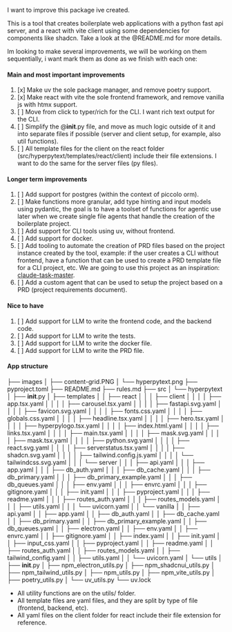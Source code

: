 I want to improve this package ive created. 

This is a tool that creates boilerplate web applications with a python fast api server, and a react with vite client using some dependencies for components like shadcn. Take a look at the @README.md for more details.

Im looking to make several improvements, we will be working on them sequentially, i want  mark them as done as we finish with each one:

#### Main and most important improvements
1. [x] Make uv the sole package manager, and remove poetry support.
2. [x] Make react with vite the sole frontend framework, and remove vanilla js with htmx support.
3. [ ] Move from click to typer/rich for the CLI. I want rich text output for the CLI.
4. [ ] Simplify the @__init__.py file, and move as much logic outside of it and into separate files if possible (server and client setup, for example, also util functions).
5. [ ] All template files for the client on the react folder (src/hyperpytext/templates/react/client) include their file extensions. I want to do the same for the server files (py files).

#### Longer term improvements
1. [ ] Add support for postgres (within the context of piccolo orm).
2. [ ] Make functions more granular, add type hinting and input models using pydantic, the goal is to have a toolset of functions for agentic use later when we create single file agents that handle the creation of the boilerplate project.
3. [ ] Add support for CLI tools using uv, without frontend.
4. [ ] Add support for docker.
5. [ ] Add tooling to automate the creation of PRD files based on the project instance created by the tool, example: if the user creates a CLI without frontend, have a function that can be used to create a PRD template file for a CLI project, etc. We are going to use this project as an inspiration: [claude-task-master](https://github.com/eyaltoledano/claude-task-master).
6. [ ] Add a custom agent that can be used to setup the project based on a PRD (project requirements document).

#### Nice to have
1. [ ] Add support for LLM to write the frontend code, and the backend code.
2. [ ] Add support for LLM to write the tests.
3. [ ] Add support for LLM to write the docker file.
4. [ ] Add support for LLM to write the PRD file.

#### App structure

├── images
│   ├── content-grid.PNG
│   └── hyperpytext.png
├── pyproject.toml
├── README.md
├── rules.md
├── src
│   └── hyperpytext
│       ├── __init__.py
│       ├── templates
│       │   ├── react
│       │   │   ├── client
│       │   │   │   ├── app.tsx.yaml
│       │   │   │   ├── carousel.tsx.yaml
│       │   │   │   ├── fastapi.svg.yaml
│       │   │   │   ├── favicon.svg.yaml
│       │   │   │   ├── fonts.css.yaml
│       │   │   │   ├── globals.css.yaml
│       │   │   │   ├── headline.tsx.yaml
│       │   │   │   ├── hero.tsx.yaml
│       │   │   │   ├── hyperpylogo.tsx.yaml
│       │   │   │   ├── index.html.yaml
│       │   │   │   ├── links.tsx.yaml
│       │   │   │   ├── main.tsx.yaml
│       │   │   │   ├── mask.svg.yaml
│       │   │   │   ├── mask.tsx.yaml
│       │   │   │   ├── python.svg.yaml
│       │   │   │   ├── react.svg.yaml
│       │   │   │   ├── serverstatus.tsx.yaml
│       │   │   │   ├── shadcn.svg.yaml
│       │   │   │   ├── tailwind.config.js.yaml
│       │   │   │   └── tailwindcss.svg.yaml
│       │   │   └── server
│       │   │       ├── api.yaml
│       │   │       ├── app.yaml
│       │   │       ├── db_auth.yaml
│       │   │       ├── db_cache.yaml
│       │   │       ├── db_primary.yaml
│       │   │       ├── db_primary_example.yaml
│       │   │       ├── db_queues.yaml
│       │   │       ├── env.yaml
│       │   │       ├── envrc.yaml
│       │   │       ├── gitignore.yaml
│       │   │       ├── init.yaml
│       │   │       ├── pyproject.yaml
│       │   │       ├── readme.yaml
│       │   │       ├── routes_auth.yaml
│       │   │       ├── routes_models.yaml
│       │   │       ├── utils.yaml
│       │   │       └── uvicorn.yaml
│       │   └── vanilla
│       │       ├── api.yaml
│       │       ├── app.yaml
│       │       ├── db_auth.yaml
│       │       ├── db_cache.yaml
│       │       ├── db_primary.yaml
│       │       ├── db_primary_example.yaml
│       │       ├── db_queues.yaml
│       │       ├── electron.yaml
│       │       ├── env.yaml
│       │       ├── envrc.yaml
│       │       ├── gitignore.yaml
│       │       ├── index.yaml
│       │       ├── init.yaml
│       │       ├── input_css.yaml
│       │       ├── pyproject.yaml
│       │       ├── readme.yaml
│       │       ├── routes_auth.yaml
│       │       ├── routes_models.yaml
│       │       ├── tailwind_config.yaml
│       │       ├── utils.yaml
│       │       └── uvicorn.yaml
│       └── utils
│           ├── __init__.py
│           ├── npm_electron_utils.py
│           ├── npm_shadcnui_utils.py
│           ├── npm_tailwind_utils.py
│           ├── npm_utils.py
│           ├── npm_vite_utils.py
│           ├── poetry_utils.py
│           └── uv_utils.py
└── uv.lock

- All utility functions are on the utils/ folder.
- All template files are yaml files, and they are split by type of file (frontend, backend, etc).
- All yaml files on the client folder for react include their file extension for reference.
